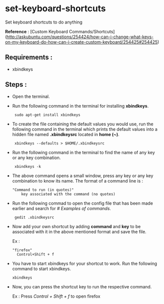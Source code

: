 # set-keyboard-shortcuts
Set keyboard shortcuts to do anything

**Reference** : [Custom Keyboard Commands/Shortcuts]         (http://askubuntu.com/questions/254424/how-can-i-change-what-keys-on-my-keyboard-do-how-can-i-create-custom-keyboard/254425#254425)

## Requirements :

* xbindkeys

## Steps :

* Open the terminal.
* Run the following command in the terminal for installing **xbindkeys**.

  ```  sudo apt-get install xbindkeys  ```
  
* To create the file containing the default values you would use, run the following command in the terminal 
which prints the default values into a hidden file named **.xbindkeysrc** located in **home (~)**.

  ```  xbindkeys --defaults > $HOME/.xbindkeysrc  ```
* Run the following command in the terminal to find the name of any key or any key combination. 

  ```  xbindkeys -k  ```
* The above command opens a small window, press any key or any key combination to know its name. The format of a command line is :
  
  ```  
  "Command to run (in quotes)"
      key associated with the command (no quotes)  
  ```
* Run the following commad to open the config file that has been made earlier and search for *# Examples of commands*.

  ```  gedit .xbindkeysrc  ```
* Now add your own shortcut by adding **command** and **key** to be associated with it in the above mentioned format and save the file. 

  Ex :

  ``` 
  "firefox"
    Control+Shift + f
  ```
* You have to start xbindkeys for your shortcut to work. Run the following command to start xbindkeys.

  ``` xbindkeys ```
* Now, you can press the shortcut key to run the respective command. 
  
  Ex : Press *Control + Shift + f* to open firefox

